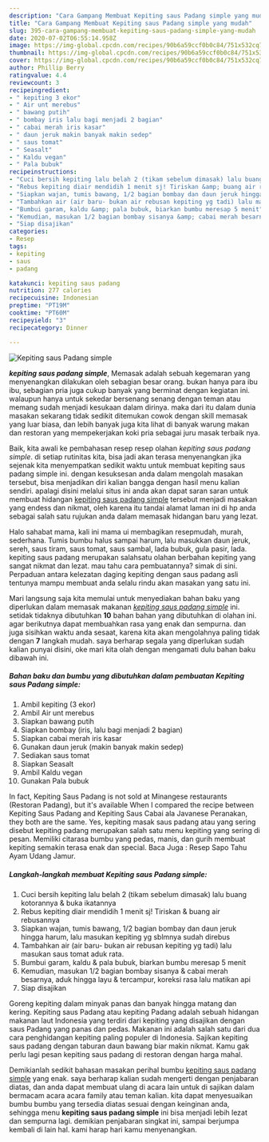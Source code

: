 ```yaml
---
description: "Cara Gampang Membuat Kepiting saus Padang simple yang mudah"
title: "Cara Gampang Membuat Kepiting saus Padang simple yang mudah"
slug: 395-cara-gampang-membuat-kepiting-saus-padang-simple-yang-mudah
date: 2020-07-02T06:55:14.958Z
image: https://img-global.cpcdn.com/recipes/90b6a59ccf0b0c84/751x532cq70/kepiting-saus-padang-simple-foto-resep-utama.jpg
thumbnail: https://img-global.cpcdn.com/recipes/90b6a59ccf0b0c84/751x532cq70/kepiting-saus-padang-simple-foto-resep-utama.jpg
cover: https://img-global.cpcdn.com/recipes/90b6a59ccf0b0c84/751x532cq70/kepiting-saus-padang-simple-foto-resep-utama.jpg
author: Phillip Berry
ratingvalue: 4.4
reviewcount: 3
recipeingredient:
- " kepiting 3 ekor"
- " Air unt merebus"
- " bawang putih"
- " bombay iris lalu bagi menjadi 2 bagian"
- " cabai merah iris kasar"
- " daun jeruk makin banyak makin sedep"
- " saus tomat"
- " Seasalt"
- " Kaldu vegan"
- " Pala bubuk"
recipeinstructions:
- "Cuci bersih kepiting lalu belah 2 (tikam sebelum dimasak) lalu buang kotorannya &amp; buka ikatannya"
- "Rebus kepiting diair mendidih 1 menit sj! Tiriskan &amp; buang air rebusannya"
- "Siapkan wajan, tumis bawang, 1/2 bagian bombay dan daun jeruk hingga harum, lalu masukan kepiting yg sblmnya sudah direbus"
- "Tambahkan air (air baru- bukan air rebusan kepiting yg tadi) lalu masukan saus tomat aduk rata."
- "Bumbui garam, kaldu &amp; pala bubuk, biarkan bumbu meresap 5 menit"
- "Kemudian, masukan 1/2 bagian bombay sisanya &amp; cabai merah besarnya, aduk hingga layu &amp; tercampur, koreksi rasa lalu matikan api"
- "Siap disajikan"
categories:
- Resep
tags:
- kepiting
- saus
- padang

katakunci: kepiting saus padang 
nutrition: 277 calories
recipecuisine: Indonesian
preptime: "PT19M"
cooktime: "PT60M"
recipeyield: "3"
recipecategory: Dinner

---
```



![Kepiting saus Padang simple](https://img-global.cpcdn.com/recipes/90b6a59ccf0b0c84/751x532cq70/kepiting-saus-padang-simple-foto-resep-utama.jpg)

<b><i>kepiting saus padang simple</i></b>, Memasak adalah sebuah kegemaran yang menyenangkan dilakukan oleh sebagian besar orang. bukan hanya para ibu ibu, sebagian pria juga cukup banyak yang berminat dengan kegiatan ini. walaupun hanya untuk sekedar bersenang senang dengan teman atau memang sudah menjadi kesukaan dalam dirinya. maka dari itu dalam dunia masakan sekarang tidak sedikit ditemukan cowok dengan skill memasak yang luar biasa, dan lebih banyak juga kita lihat di banyak warung makan dan restoran yang mempekerjakan koki pria sebagai juru masak terbaik nya.

Baik, kita awali ke pembahasan resep resep olahan <i>kepiting saus padang simple</i>. di setiap rutinitas kita, bisa jadi akan terasa menyenangkan jika sejenak kita menyempatkan sedikit waktu untuk membuat kepiting saus padang simple ini. dengan kesuksesan anda dalam mengolah masakan tersebut, bisa menjadikan diri kalian bangga dengan hasil menu kalian sendiri. apalagi disini melalui situs ini anda akan dapat saran saran untuk membuat hidangan <u>kepiting saus padang simple</u> tersebut menjadi masakan yang endess dan nikmat, oleh karena itu tandai alamat laman ini di hp anda sebagai salah satu rujukan anda dalam memasak hidangan baru yang lezat.

Halo sahabat mama, kali ini mama ui membagikan resepmudah, murah, sederhana. Tumis bumbu halus sampai harum, lalu masukkan daun jeruk, sereh, saus tiram, saus tomat, saus sambal, lada bubuk, gula pasir, lada. kepiting saus padang merupakan salahsatu olahan berbahan kepiting yang sangat nikmat dan lezat. mau tahu cara pembuatannya? simak di sini. Perpaduan antara kelezatan daging kepiting dengan saus padang asli tentunya mampu membuat anda selalu rindu akan masakan yang satu ini.


Mari langsung saja kita memulai untuk menyediakan bahan baku yang diperlukan dalam memasak makanan <u><i>kepiting saus padang simple</i></u> ini. setidak tidaknya dibutuhkan <b>10</b> bahan bahan yang dibutuhkan di olahan ini. agar berikutnya dapat membuahkan rasa yang enak dan sempurna. dan juga sisihkan waktu anda sesaat, karena kita akan mengolahnya paling tidak dengan <b>7</b> langkah mudah. saya berharap segala yang diperlukan sudah kalian punyai disini, oke mari kita olah dengan mengamati dulu bahan baku dibawah ini.

<!--inarticleads1-->

##### Bahan baku dan bumbu yang dibutuhkan dalam pembuatan Kepiting saus Padang simple:

1. Ambil  kepiting (3 ekor)
1. Ambil  Air unt merebus
1. Siapkan  bawang putih
1. Siapkan  bombay (iris, lalu bagi menjadi 2 bagian)
1. Siapkan  cabai merah iris kasar
1. Gunakan  daun jeruk (makin banyak makin sedep)
1. Sediakan  saus tomat
1. Siapkan  Seasalt
1. Ambil  Kaldu vegan
1. Gunakan  Pala bubuk


In fact, Kepiting Saus Padang is not sold at Minangese restaurants (Restoran Padang), but it&#39;s available When I compared the recipe between Kepiting Saus Padang and Kepiting Saus Cabai ala Javanese Peranakan, they both are the same. Yes, kepiting masak saus padang atau yang sering disebut kepiting padang merupakan salah satu menu kepiting yang sering di pesan. Memiliki citarasa bumbu yang pedas, manis, dan gurih membuat kepiting semakin terasa enak dan special. Baca Juga : Resep Sapo Tahu Ayam Udang Jamur. 

<!--inarticleads2-->

##### Langkah-langkah membuat Kepiting saus Padang simple:

1. Cuci bersih kepiting lalu belah 2 (tikam sebelum dimasak) lalu buang kotorannya &amp; buka ikatannya
1. Rebus kepiting diair mendidih 1 menit sj! Tiriskan &amp; buang air rebusannya
1. Siapkan wajan, tumis bawang, 1/2 bagian bombay dan daun jeruk hingga harum, lalu masukan kepiting yg sblmnya sudah direbus
1. Tambahkan air (air baru- bukan air rebusan kepiting yg tadi) lalu masukan saus tomat aduk rata.
1. Bumbui garam, kaldu &amp; pala bubuk, biarkan bumbu meresap 5 menit
1. Kemudian, masukan 1/2 bagian bombay sisanya &amp; cabai merah besarnya, aduk hingga layu &amp; tercampur, koreksi rasa lalu matikan api
1. Siap disajikan


Goreng kepiting dalam minyak panas dan banyak hingga matang dan kering. Kepiting saus Padang atau kepiting Padang adalah sebuah hidangan makanan laut Indonesia yang terdiri dari kepiting yang disajikan dengan saus Padang yang panas dan pedas. Makanan ini adalah salah satu dari dua cara penghidangan kepiting paling populer di Indonesia. Sajikan kepiting saus padang dengan taburan daun bawang biar makin nikmat. Kamu gak perlu lagi pesan kepiting saus padang di restoran dengan harga mahal. 

Demikianlah sedikit bahasan masakan perihal bumbu <u>kepiting saus padang simple</u> yang enak. saya berharap kalian sudah mengerti dengan penjabaran diatas, dan anda dapat membuat ulang di acara lain untuk di sajikan dalam bermacam acara acara family atau teman kalian. kita dapat menyesuaikan bumbu bumbu yang tersedia diatas sesuai dengan keinginan anda, sehingga menu <b>kepiting saus padang simple</b> ini bisa menjadi lebih lezat dan sempurna lagi. demikian penjabaran singkat ini, sampai berjumpa kembali di lain hal. kami harap hari kamu menyenangkan.
